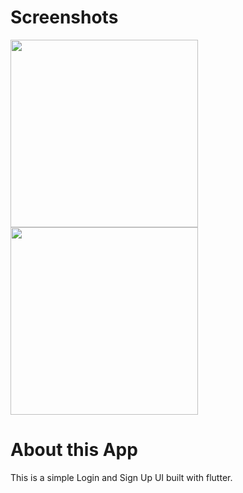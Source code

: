 # Screenshots

<img src="https://user-images.githubusercontent.com/79849311/136587501-1532f34c-4b48-4429-af5f-2142dcddb719.png" width="300">      <img src="https://user-images.githubusercontent.com/79849311/136587606-2801fb11-b32c-456e-a7f6-c28e0b94218a.png" width="300">


# About this App
This is a simple Login and Sign Up UI built with flutter.
